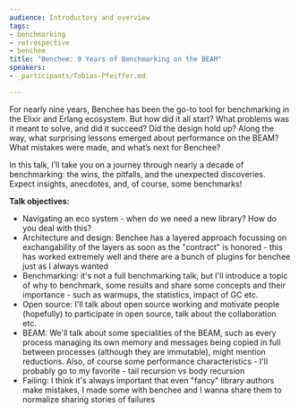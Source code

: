 ```yaml
---
audience: Introductory and overview
tags:
- benchmarking
- retrospective
- benchee
title: "Benchee: 9 Years of Benchmarking on the BEAM"
speakers:
- _participants/Tobias-Pfeiffer.md

---
```

For nearly nine years, Benchee has been the go-to tool for benchmarking in the Elixir and Erlang ecosystem. But how did it all start? What problems was it meant to solve, and did it succeed? Did the design hold up? Along the way, what surprising lessons emerged about performance on the BEAM? What mistakes were made, and what’s next for Benchee?

In this talk, I’ll take you on a journey through nearly a decade of benchmarking: the wins, the pitfalls, and the unexpected discoveries. Expect insights, anecdotes, and, of course, some benchmarks!

**Talk objectives:**

* Navigating an eco system - when do we need a new library? How do you deal with this?
* Architecture and design: Benchee has a layered approach focussing on exchangability of the layers as soon as the "contract" is honored - this has worked extremely well and there are a bunch of plugins for benchee just as I always wanted
* Benchmarking: it's not a full benchmarking talk, but I'll introduce a topic of why to benchmark, some results and share some concepts and their importance - such as warmups, the statistics, impact of GC etc.
* Open source: I'll talk about open source working and motivate people (hopefully) to participate in open source, talk about the collaboration etc.
* BEAM: We'll talk about some specialities of the BEAM, such as every process managing its own memory and messages being copied in full between processes (although they are immutable), might mention reductions. Also, of course some performance characteristics - I'll probably go to my favorite - tail recursion vs body recursion
* Failing: I think it's always important that even "fancy" library authors make mistakes, I made some with benchee and I wanna share them to normalize sharing stories of failures
